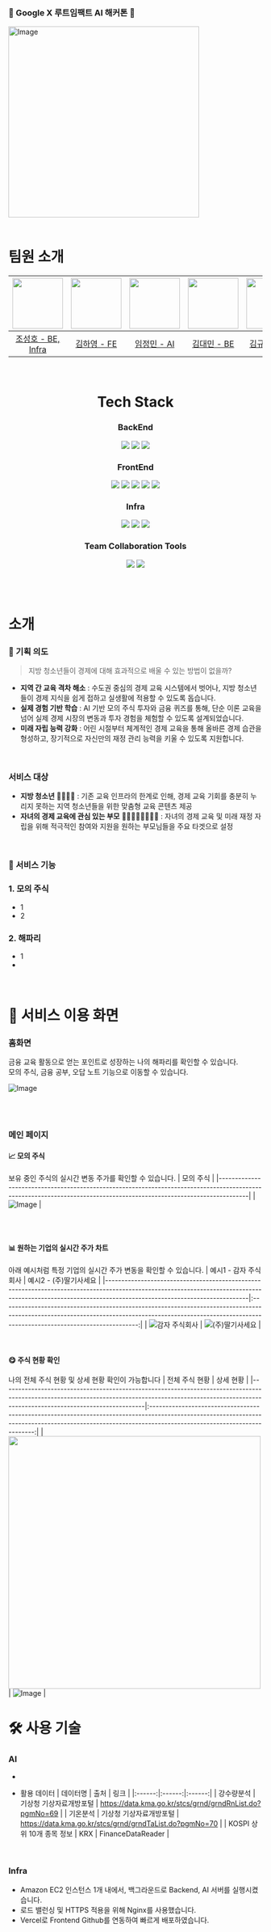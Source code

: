 <h3>🌱 Google X 루트임팩트 AI 해커톤 🌱 </h3>
<img width="378" alt="Image" src="https://github.com/user-attachments/assets/e8d8643e-b025-45d4-9602-52593a8b0e97" />


</br>

<br>

<div align="center">
<![image](/uploads/a599f2681a5cffea8a242278a4e31d5e/image.png)" style="width:300px ">
</div>



# 팀원 소개

<div align="center">

| <img src="https://github.com/sungholion.png" width="100"/> | <img src="https://github.com/yhkkkkxx.png" width="100"/> | <img src="https://github.com/JeongMinIsBest.png" width="100"/> | <img src="https://github.com/daemin-kim.png" width="100"/> | <img src="https://github.com/daeminkim.png" width="100"/> | <img src="https://github.com/daeminkim.png" width="100"/> |
|:---------------------------------------------------------:|:-------------------------------------------------------:|:----------------------------------------------------------:|:---------------------------------------------------------:|:---------------------------------------------------------:|:---------------------------------------------------------:|
|       [조성호 - BE, Infra](https://github.com/sungholion)       |       [김하영 - FE](https://github.com/yhkkkkxx)       |       [임정민 - AI](https://github.com/JeongMinIsBest)       |       [김대민 - BE](https://github.com/daemin-kim)       |       [김규민 - PM]()       |       [최슬아 - Design]()       |
</div>




<center>

<br>
  
<h1>Tech Stack</h1>

### BackEnd

<img src="https://img.shields.io/badge/JAVA-FBBA00?logoColor=000&style=for-the-badge"> <img src="https://img.shields.io/badge/Spring%20Boot-6DB33F?logo=springboot&logoColor=fff&style=for-the-badge">
<img src="https://img.shields.io/badge/MySQL-4479A1?logo=mysql&logoColor=fff&style=for-the-badge"> 


### FrontEnd

<img src="https://img.shields.io/badge/HTML5-E34F26?style=for-the-badge&logo=HTML5&logoColor=white"> <img src="https://img.shields.io/badge/CSS3-1572B6?style=for-the-badge&logo=CSS3&logoColor=white">
<img src="https://img.shields.io/badge/JavaScript-F7DF1E?style=for-the-badge&logo=JavaScript&logoColor=white">
<img src="https://img.shields.io/badge/React-61DAFB?style=for-the-badge&logo=React&logoColor=white">
<img src="https://img.shields.io/badge/vite-%23646CFF.svg?style=for-the-badge&logo=vite&logoColor=white">

### Infra
<img src="https://img.shields.io/badge/Amazon%20EC2-F90?logo=amazonec2&logoColor=fff&style=for-the-badge"> <img src="https://img.shields.io/badge/amazon rds-527fff?logo=amazonrds&logoColor=fff&style=for-the-badge">
<img src="https://img.shields.io/badge/NGINX-009639?logo=nginx&logoColor=fff&style=for-the-badge">

### Team Collaboration Tools

<img src="https://img.shields.io/badge/Discord-5865F2?logo=discord&logoColor=fff&style=for-the-badge"> <img src="https://img.shields.io/badge/Notion-000?logo=notion&logoColor=fff&style=for-the-badge">
</center>

</br>
</br>


# 소개

### 🌃 기획 의도

> 지방 청소년들이 경제에 대해 효과적으로 배울 수 있는 방법이 없을까?

- **지역 간 교육 격차 해소** : 수도권 중심의 경제 교육 시스템에서 벗어나, 지방 청소년들이 경제 지식을 쉽게 접하고 실생활에 적용할 수 있도록 돕습니다.
- **실제 경험 기반 학습** : AI 기반 모의 주식 투자와 금융 퀴즈를 통해, 단순 이론 교육을 넘어 실제 경제 시장의 변동과 투자 경험을 체험할 수 있도록 설계되었습니다.
- **미래 자립 능력 강화** : 어린 시절부터 체계적인 경제 교육을 통해 올바른 경제 습관을 형성하고, 장기적으로 자신만의 재정 관리 능력을 키울 수 있도록 지원합니다.

<br>

### 서비스 대상

- **지방 청소년** 🧒🏻👧🏻 : 기존 교육 인프라의 한계로 인해, 경제 교육 기회를 충분히 누리지 못하는 지역 청소년들을 위한 맞춤형 교육 콘텐츠 제공
- **자녀의 경제 교육에 관심 있는 부모** 👨🏻‍👩🏻‍👧🏻‍👦🏻 : 자녀의 경제 교육 및 미래 재정 자립을 위해 적극적인 참여와 지원을 원하는 부모님들을 주요 타겟으로 설정

<br>

### 💎 서비스 기능

### 1. 모의 주식

- 1
- 2

### 2. 해파리

- 1
- 


<br>



# 🎇 서비스 이용 화면

### 홈화면
금융 교육 활동으로 얻는 포인트로 성장하는 나의 해파리를 확인할 수 있습니다. 
<br>
모의 주식, 금융 공부, 오답 노트 기능으로 이동할 수 있습니다.
<br>

![Image](https://github.com/user-attachments/assets/851295d1-0e4e-4b50-9a7c-952265850e4c)

<br>
<br>

### 메인 페이지 


#### 📈 모의 주식
보유 중인 주식의 실시간 변동 주가를 확인할 수 있습니다.
| 모의 주식                                                                                                                                                                |
|---------------------------------------------------------------------------------------------------------------------------------------------------------------------|
| ![Image](https://github.com/user-attachments/assets/b0c7dcb2-a24e-4d6b-be14-a85fcf6bad80) |

<br>
<br>

#### 📊 원하는 기업의 실시간 주가 차트
아래 예시처럼 특정 기업의 실시간 주가 변동을 확인할 수 있습니다.
| 예시1 - 감자 주식회사                                                                                                                                                                                                |                                                                                                예시2 - (주)딸기사세요                                                                                                 |
|--------------------------------------------------------------------------------------------------------------------------------------------------------------------------------------------------------|:------------------------------------------------------------------------------------------------------------------------------------------------------------------------------------------------------:|
| ![감자 주식회사](https://github.com/user-attachments/assets/794dc906-824f-4e4e-9ce8-fc1070ff44d2) | ![(주)딸기사세요](https://github.com/user-attachments/assets/a3bee3c9-0f55-4fc2-a134-468b02d9e98d) |


<br>

#### 😋 주식 현황 확인
나의 전체 주식 현황 및 상세 현황 확인이 가능합니다
| 전체 주식 현황                                                                                                                                                                                                |                                                                                                상세 현황                                                                                          |
|--------------------------------------------------------------------------------------------------------------------------------------------------------------------------------------------------------|:------------------------------------------------------------------------------------------------------------------------------------------------------------------------------------------------------:|
| <img src="https://github.com/user-attachments/assets/cbce7211-5b68-4f32-a57a-2ff8466ec95d" width="500">| ![Image](https://github.com/user-attachments/assets/06fc6fbd-4812-41dd-ae41-fa2736c0d822) |



# 🛠️ 사용 기술

### AI
-

- 활용 데이터
  | 데이터명 | 출처 | 링크 |
  |:------:|:------:|:------:|
  | 강수량분석 | 기상청 기상자료개방포털 | https://data.kma.go.kr/stcs/grnd/grndRnList.do?pgmNo=69 |
  | 기온분석 | 기상청 기상자료개방포털 |  https://data.kma.go.kr/stcs/grnd/grndTaList.do?pgmNo=70 |
  | KOSPI 상위 10개 종목 정보 | KRX | FinanceDataReader |


<br>

### Infra
- Amazon EC2 인스턴스 1개 내에서, 백그라운드로 Backend, AI 서버를 실행시켰습니다.
- 로드 밸런싱 및 HTTPS 적용을 위해 Nginx를 사용했습니다. 
- Vercel로 Frontend Github를 연동하여 빠르게 배포하였습니다.


